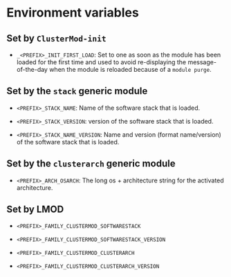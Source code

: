 # Environment variables


## Set by `ClusterMod-init` 

-   `_<PREFIX>_INIT_FIRST_LOAD`: Set to one as soon as the module has been loaded for the first time
    and used to avoid re-displaying the message-of-the-day when the module is reloaded because of
    a `module purge`.
    
    
## Set by the `stack` generic module

-   `<PREFIX>_STACK_NAME`: Name of the software stack that is loaded.  

-   `<PREFIX>_STACK_VERSION`: version of the software stack that is loaded.  

-   `<PREFIX>_STACK_NAME_VERSION`: Name and version (format name/version) of the software stack that is loaded.  


## Set by the `clusterarch` generic module


-   `<PREFIX>_ARCH_OSARCH`: The long os + architecture string for the activated architecture.


## Set by LMOD

-   `<PREFIX>_FAMILY_CLUSTERMOD_SOFTWARESTACK`

-   `<PREFIX>_FAMILY_CLUSTERMOD_SOFTWARESTACK_VERSION`

-   `<PREFIX>_FAMILY_CLUSTERMOD_CLUSTERARCH`

-   `<PREFIX>_FAMILY_CLUSTERMOD_CLUSTERARCH_VERSION`


